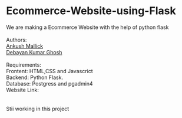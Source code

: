 # Ecommerce-Website-using-Flask
We are making a Ecommerce Website with the help of python flask
<br><br>
Authors:
<br>
[Ankush Mallick](http://surl.li/ekipz)
<br>
[Debayan Kumar Ghosh](https://github.com/Debayan97531)
<br><br>
Requirements:<br>
Frontent: HTML,CSS and Javascrict<br>
Backend: Python Flask.<br>
Database: Postgress and pgadmin4<br>
Website Link: <br>
<br><br>
Stii working in this project
